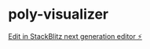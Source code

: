 # poly-visualizer

[Edit in StackBlitz next generation editor ⚡️](https://stackblitz.com/~/github.com/fsomme2s/poly-visualizer)